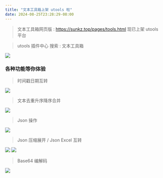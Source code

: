 ```yaml
---
title: "文本工具箱上架 utools 啦"
date: 2024-08-25T23:28:29-08:00
---
```


> 文本工具箱网页版 : https://sunkz.top/pages/tools.html 现已上架 utools 平台

> utools 插件中心 搜索 : 文本工具箱

![](https://img.picui.cn/free/2025/06/23/68582db259e21.png)

### 各种功能等你体验

> 时间戳日期互转

![](https://img.picui.cn/free/2025/06/23/68582e12630d6.png)

> 文本去重升序降序合并

![](https://img.picui.cn/free/2025/06/23/68582e62ee817.png)

> Json 操作

![](https://img.picui.cn/free/2025/06/23/68582edd20272.png)

> Json 压缩展开 / Json Excel 互转

![](https://image-pub.guazistatic.com/qnbdp1066x9d5869a77bfa4cccbc1dd47367432acd1725728368.png)
![](https://image-pub.guazistatic.com/qnbdp1066xa2099ebf21b64a71b6601ed67ba25d331725728408.png)

> Base64 编解码

![](https://image-pub.guazistatic.com/qnbdp1066x1b7063ef771e47f580c7330c2092ed3f1725728438.png)

